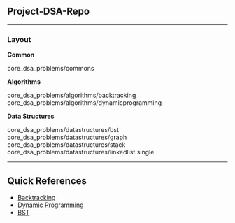 ## Project-DSA-Repo

---

### Layout

**Common**

core_dsa_problems/commons

**Algorithms**

core_dsa_problems/algorithms/backtracking
core_dsa_problems/algorithms/dynamicprogramming

**Data Structures**

core_dsa_problems/datastructures/bst
core_dsa_problems/datastructures/graph
core_dsa_problems/datastructures/stack
core_dsa_problems/datastructures/linkedlist.single

---

## Quick References

- [Backtracking](https://github.com/yash-hiru/DSA/blob/main/src/com/yashodhan/dsa/algorithms/backtracking/_NOTES.md)
- [Dynamic Programming](https://github.com/yash-hiru/DSA/blob/main/src/com/yashodhan/dsa/algorithms/dynamicprogramming/_NOTES.md)
- [BST](https://github.com/yash-hiru/DSA/blob/main/src/com/yashodhan/dsa/datastructures/bst/_NOTES.md)

